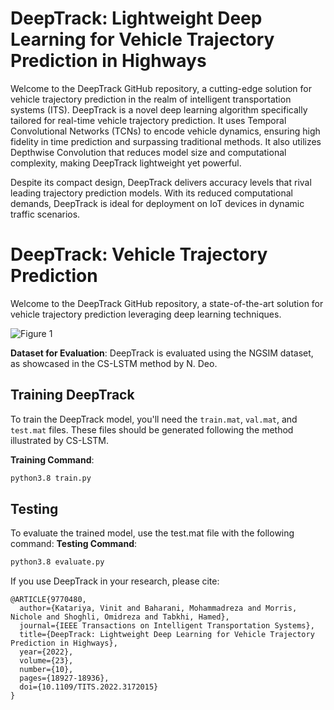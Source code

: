 # DeepTrack: Lightweight Deep Learning for Vehicle Trajectory Prediction in Highways
Welcome to the DeepTrack GitHub repository, a cutting-edge solution for vehicle trajectory prediction in the realm of intelligent transportation systems (ITS).  DeepTrack is a novel deep learning algorithm specifically tailored for real-time vehicle trajectory prediction. It uses Temporal Convolutional Networks (TCNs)  to encode vehicle dynamics, ensuring high fidelity in time prediction and surpassing traditional methods. It also utilizes Depthwise Convolution that reduces model size and computational complexity, making DeepTrack lightweight yet powerful.

Despite its compact design, DeepTrack delivers accuracy levels that rival leading trajectory prediction models.  With its reduced computational demands, DeepTrack is ideal for deployment on IoT devices in dynamic traffic scenarios. 

# DeepTrack: Vehicle Trajectory Prediction

Welcome to the DeepTrack GitHub repository, a state-of-the-art solution for vehicle trajectory prediction leveraging deep learning techniques.

![Figure 1](./images/figure1.png)

**Dataset for Evaluation**: DeepTrack is evaluated using the NGSIM dataset, as showcased in the CS-LSTM method by N. Deo.

## Training DeepTrack
To train the DeepTrack model, you'll need the `train.mat`, `val.mat`, and `test.mat` files. These files should be generated following the method illustrated by CS-LSTM.

**Training Command**:
```bash
python3.8 train.py
```

## Testing
To evaluate the trained model, use the test.mat file with the following command:
**Testing Command**:
```bash
python3.8 evaluate.py
```


If you use DeepTrack in your research, please cite:
```
@ARTICLE{9770480,
  author={Katariya, Vinit and Baharani, Mohammadreza and Morris, Nichole and Shoghli, Omidreza and Tabkhi, Hamed},
  journal={IEEE Transactions on Intelligent Transportation Systems},
  title={DeepTrack: Lightweight Deep Learning for Vehicle Trajectory Prediction in Highways},
  year={2022},
  volume={23},
  number={10},
  pages={18927-18936},
  doi={10.1109/TITS.2022.3172015}
}
```
